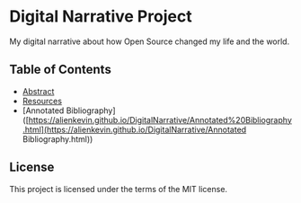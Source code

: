 # Digital Narrative Project

My digital narrative about how Open Source changed my life and the world.

## Table of Contents

* [Abstract](https://alienkevin.github.io/DigitalNarrative/Abstract.html)
* [Resources](https://alienkevin.github.io/DigitalNarrative/Resources.html)
* [Annotated Bibliography]([https://alienkevin.github.io/DigitalNarrative/Annotated%20Bibliography.html](https://alienkevin.github.io/DigitalNarrative/Annotated Bibliography.html))

## License

This project is licensed under the terms of the MIT license.

